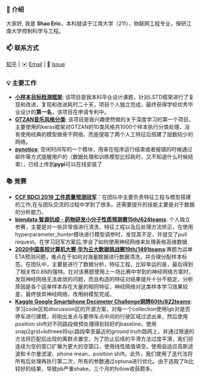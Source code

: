 ### 👋 介绍

大家好, 我是 **Shao Eric**，本科就读于江南大学（211），物联网工程专业，保研江南大学控制科学与工程。

### 📫 联系方式

[知乎](https://www.zhihu.com/people/shaoeric) |  ✉️ [Email](mailto:shaoeric@foxmail.com) | 💬 [Issue](https://github.com/shaoeric/shaoeric/issues) 

### 💡 主要工作

- [**小样本目标检测框架**](https://github.com/shaoeric/modified_LSTD_pytorch): 该项目是我本科毕业设计课题，针对LSTD框架进行了复现和改进，复现和改进耗时二十天，项目个人独立完成，最终获得学校优秀毕业设计的**第一名**，该项目在申请专利中。
- [**GTZAN音乐风格分类**](https://github.com/shaoeric/musical_genres_classification): 该项目是我兴趣使然做的关于深度学习的第一个项目，主要使用的keras框架对GTZAN的10类风格共1000个样本执行分类处理，没有使用经典的模型做骨干网络，而是提取了两个人工特征后搭建了层数较少的网络。
- [**pynotice**](https://github.com/shaoeric/pynotice): 空闲时间写的一个模块，用来在程序运行结束或者报错的时候通过邮件等方式提醒用户的（数据处理和训练模型比较耗时，又不知道什么时候结束），已经上传到**pypi**可以在线安装了

### 📚 竞赛

- [**CCF BDCI 2019 工件质量预测冠军**](https://discussion.datafountain.cn/questions/2234/answers/23331)：在团队中主要负责特征工程与模型搭建的工作,在与团队交流的过程中学到了很多。还需要提升的技能主要是对于数据的分析能力。
- [**biendata 智源抗疫 - 药物研发小分子性质预测赛15th/624teams**](https://www.biendata.xyz/competition/molecule/final-leaderboard/): 个人独立参赛，主要是对一些异常值进行清洗、特征工程以及后处理方法矫正，在使用hyperparameter_hunter模块进行模型调参时，发现其不足，并提交了pull request。在学习冠军方案后,学会了如何使用神经网络来处理表格高维数据.
- [**2020中国高校计算机大赛·华为云大数据挑战赛19th/1491teams**](https://competition.huaweicloud.com/information/1000037843/bdc2020?track=107):赛题为运单ETA预测问题，难点在于如何对海量数据进行数据清洗，并合理分配样本标签。在团队中，主要是进行了数据分析，特征工程，比较幸运的是，最后得到了相关性0.86的强特。在对该赛题使用上一场比赛中学到的神经网络方案时，发现神经网络无法收敛的问题，而且构造的特征对结果提升十分不稳定，分析原因是各个运单样本存在大量的相同特征，神经网络对这类样本学习效果较差，最终放弃神经网络，改用树模型完成。
- [**Kaggle Google Smartphone Decimeter Challenge铜牌60th/822teams**](https://www.kaggle.com/c/google-smartphone-decimeter-challenge/overview): 学习code区和discussion区的开源方案，对每一个collection使用lgb对是否停车进行建模，将刚出发点与要停车点中间的行驶区域过滤出来，然后使用position shift对不同路段做预处理得到较好的baseline，使用snap2grid+kdtreee将sjc路段牵至最近的ground truth路网上，并通过限速的方法将匹配后出现的离群点置空，为了防止后续的平滑方法过度平滑，我们将连续为空的窗口扩展为更大的空窗口，使用线性插值填空。使用自适应高斯滤波和卡尔曼滤波、phone mean、position shift。此外，我们使用了迭代法将所有后处理再执行第二次，所有的参数通过optuna进行优化。由于选取了lb比较好的结果，导致pb严重shake。三个月的follow收获颇多。
